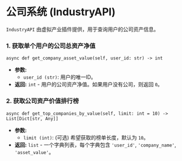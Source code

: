 # 公司系统 (IndustryAPI)

`IndustryAPI` 由虚拟产业插件提供，用于查询用户的公司资产信息。

### 1. 获取单个用户的公司总资产净值

```
async def get_company_asset_value(self, user_id: str) -> int
```


  * **参数:**
      * `user_id (str)`: 用户的唯一ID。
  * **返回:** `int` - 用户的公司资产净值。如果用户没有公司，则返回 `0`。


### 2. 获取公司资产价值排行榜
```
async def get_top_companies_by_value(self, limit: int = 10) -> List[Dict[str, Any]]
```



  * **参数:**
      * `limit (int)`: (可选) 希望获取的榜单长度，默认为 `10`。
  * **返回:** `list` - 一个字典列表，每个字典包含 `'user_id'`, `'company_name'`, `'asset_value'`。
